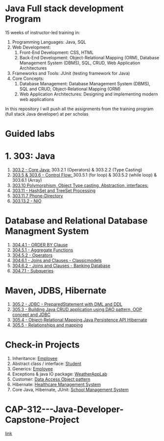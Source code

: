 # Java Full stack development Program
15 weeks of instructor-led training in:

1. Programming Languages: Java, SQL
2. Web Development:
     1. Front-End Development: CSS, HTML
     2. Back-End Development: Object-Relational Mapping (ORM), Database Management System (DBMS), SQL, CRUD, Web Application Architectures
3. Frameworks and Tools: JUnit (testing framework for Java)
4. Core Concepts:
      1. Database Management: Database Management System (DBMS), SQL and CRUD, Object-Relational Mapping (ORM)
      2. Web Application Architectures: Designing and implementing modern web applications

In this repository I will push all the assignments from the training program (full stack Java developer) at per scholas

# Guided labs

 # 1. 303: Java
1. [303.2 - Core Java:](https://github.com/noor188/303.2-GLAB) 303.2.1 (Operators) & 303.2.2 (Type Casting)
2. [303.5 & 303.6 - Control Flow: ](https://github.com/noor188/GLAB-303.5) 303.5.1 (for loop) & 303.5.2 (while loop) & 303.6.1 (Array)
3. [303.10 Polymorphism, Object Type casting, Abstraction, interfaces: ](https://github.com/noor188/GLAB-303.10)
4. [303.11 - HashSet and TreeSet Processing](https://github.com/noor188/Per_Scholas_repo/tree/main/GLAB/303.11.5-HashSet-and-TreeSet)
5. [303.11.7 Phone-Directory](https://github.com/noor188/Per_Scholas_repo/tree/main/GLAB/Phone-Directory)
6. [303.13.2 - NIO](https://github.com/noor188/Per_Scholas_repo/tree/main/GLAB/NIO)

# Database and Relational Database Managment System
1. [304.4.1 - ORDER BY Clause](https://github.com/noor188/Per_Scholas_repo/blob/main/304.SQL/Noor_Mamlook_304.4.1_ORDER_BY_Clause.sql)
2. [304.5.1 - Aggregate Functions](https://github.com/noor188/Per_Scholas_repo/blob/main/304.SQL/Noor_Mamlook_304.5.1_Aggregate_Functions.sql)
3. [304.5.2 - Operators](https://github.com/noor188/Per_Scholas_repo/blob/main/304.SQL/Noor_Mamlook_304.5.2_Operators.sql)
4. [304.6.1 - Joins and Clauses - Classicmodels](https://github.com/noor188/Per_Scholas_repo/blob/main/304.SQL/Noor_Mamlook_304.6.1-Joins_and%20_Clauses.sql)
5. [304.6.2 - Joins and Clauses - Banking Database](https://github.com/noor188/Per_Scholas_repo/blob/main/304.SQL/Noor_Mamlook_304.6.2_Joins_and_Clauses.sql)
1. [304.7.1 - Subqueries](https://github.com/noor188/Per_Scholas_repo/blob/main/304.SQL/Noor_Mamlook_304.7.1_Subqueries.sql)

# Maven, JDBS, Hibernate
1. [305.2 - JDBC - PreparedStatement with DML and DDL](https://github.com/noor188/Per_Scholas_repo/tree/main/GLAB/305.2-JDBC)
2. [305.3 - Building Java CRUD application using DAO pattern, OOP concept and JDBC](https://github.com/noor188/Per_Scholas_repo/tree/main/GLAB/305.3-CRUD)
3. [305.4 - Object-Relational Mapping Java Persistence API Hibernate](https://github.com/noor188/Per_Scholas_repo/tree/main/GLAB/HibernateJPABeginner)
4. [305.5 - Relationships and mapping](https://github.com/noor188/Per_Scholas_repo/tree/main/GLAB/HibernateMapping)
   

# Check-in Projects 
1. Inheritance: [Employee](https://github.com/noor188/Employee-Managment)
2. Abstract class / interface: [Student](https://github.com/noor188/Student)
3. Generics: [Employee](https://github.com/noor188/Generics-303.11)
4. Exceptions & java IO package: [WeatherAppLab](https://github.com/noor188/Weather-app-lab)
5. Customer: [Data Access Object pattern](https://)
6. Hibernate: [Healthcare Management System](https://github.com/noor188/Healthcare_hibernate_1.0.1-)
7. Core Java, Hibernate, JUnit: [School Management System](https://github.com/noor188/School-Management-System)

# CAP-312---Java-Developer-Capstone-Project
[link](https://github.com/noor188/CAP-312---Java-Developer-Capstone-Project)
